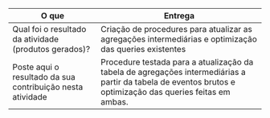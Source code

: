
|O que| Entrega |
|--|--|
| Qual foi o resultado da atividade (produtos gerados)? |Criação de procedures para atualizar as agregações intermediárias e optimização das queries existentes|
| Poste aqui o resultado da sua contribuição nesta atividade |Procedure testada para a atualização da tabela de agregações intermediárias a partir da tabela de eventos brutos e optimização das queries feitas em ambas.|

 
